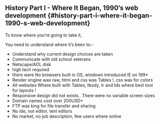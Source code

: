 ## History Part I - Where It Began, 1990’s web development {#history-part-i-where-it-began-1990-s-web-development}

To know where you’re going to take it,

You need to understand where it’s been to:-

* Understand why current design choices are taken
* Communicate with old school veterans
* Netscape/AOL disk
* high tech required
* there were No browsers built in OS, windows introduced IE on 199*
* Render engine was raw, html and css was Tables !, css was for colors
* All websites Where built with Tables, tbody, tr and tds where best tool for layouts !
* Responsive design did not exists.. There were no variable screen sizes
* Domain names cost over 200USD+
* FTP was king for file transfer and sharing
* No ide, not editor, text editors
* No market, no job description, few users where online
